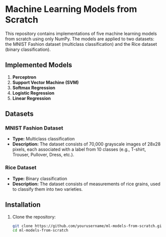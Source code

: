 # Machine Learning Models from Scratch

This repository contains implementations of five machine learning models from scratch using only NumPy. The models are applied to two datasets: the MNIST Fashion dataset (multiclass classification) and the Rice dataset (binary classification).

## Implemented Models
1. **Perceptron**
2. **Support Vector Machine (SVM)**
3. **Softmax Regression**
4. **Logistic Regression**
5. **Linear Regression**

## Datasets
### MNIST Fashion Dataset
- **Type:** Multiclass classification
- **Description:** The dataset consists of 70,000 grayscale images of 28x28 pixels, each associated with a label from 10 classes (e.g., T-shirt, Trouser, Pullover, Dress, etc.).

### Rice Dataset
- **Type:** Binary classification
- **Description:** The dataset consists of measurements of rice grains, used to classify them into two varieties.

## Installation
1. Clone the repository:
   ```sh
   git clone https://github.com/yourusername/ml-models-from-scratch.git
   cd ml-models-from-scratch
